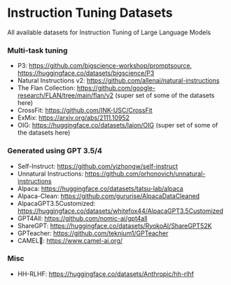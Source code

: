 # Instruction Tuning Datasets
All available datasets for Instruction Tuning of Large Language Models

### Multi-task tuning
- P3: https://github.com/bigscience-workshop/promptsource, https://huggingface.co/datasets/bigscience/P3
- Natural Instructions v2: https://github.com/allenai/natural-instructions
- The Flan Collection: https://github.com/google-research/FLAN/tree/main/flan/v2 (super set of some of the datasets here)
- CrossFit: https://github.com/INK-USC/CrossFit
- ExMix: https://arxiv.org/abs/2111.10952
- OIG: https://huggingface.co/datasets/laion/OIG (super set of some of the datasets here)


### Generated using GPT 3.5/4

- Self-Instruct: https://github.com/yizhongw/self-instruct
- Unnatural Instructions: https://github.com/orhonovich/unnatural-instructions
- Alpaca: https://huggingface.co/datasets/tatsu-lab/alpaca
- Alpaca-Clean: https://github.com/gururise/AlpacaDataCleaned
- AlpacaGPT3.5Customized: https://huggingface.co/datasets/whitefox44/AlpacaGPT3.5Customized
- GPT4All: https://github.com/nomic-ai/gpt4all
- ShareGPT: https://huggingface.co/datasets/RyokoAI/ShareGPT52K
- GPTeacher: https://github.com/teknium1/GPTeacher
- CAMEL🐪: https://www.camel-ai.org/

### Misc
- HH-RLHF: https://huggingface.co/datasets/Anthropic/hh-rlhf


